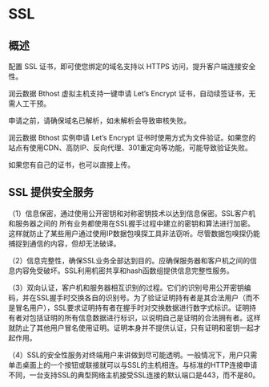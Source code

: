 # SSL

## 概述

配置 SSL 证书，即可使您绑定的域名支持以 HTTPS 访问，提升客户端连接安全性。

润云数据 Bthost 虚拟主机支持一键申请 Let’s Encrypt 证书，自动续签证书，无需人工干预。

申请之前，请确保域名已解析，如未解析会导致审核失败。

润云数据 Bthost 实例申请 Let’s Encrypt 证书时使用方式为文件验证。如果您的站点有使用CDN、高防IP、反向代理、301重定向等功能，可能导致验证失败。

如果您有自己的证书，也可以直接上传。

## SSL 提供安全服务

（1）信息保密，通过使用公开密钥和对称密钥技术以达到信息保密。SSL客户机和服务器之间的
所有业务都使用在SSL握手过程中建立的密钥和算法进行加密。这样就防止了某些用户通过使用IP数据包嗅探工具非法窃听。尽管数据包嗅探仍能捕捉到通信的内容，但却无法破译。

（2）信息完整性，确保SSL业务全部达到目的。应确保服务器和客户机之间的信息内容免受破坏。SSL利用机密共享和hash函数组提供信息完整性服务。

（3）双向认证，客户机和服务器相互识别的过程。它们的识别号用公开密钥编码，并在SSL握手时交换各自的识别号。为了验证证明持有者是其合法用户（而不是冒名用户），SSL要求证明持有者在握手时对交换数据进行数字式标识。证明持有者对包括证明的所有信息数据进行标识，以说明自己是证明的合法拥有者。这样就防止了其他用户冒名使用证明。证明本身并不提供认证，只有证明和密钥一起才起作用。

（4）SSL的安全性服务对终端用户来讲做到尽可能透明。一般情况下，用户只需单击桌面上的一个按钮或联接就可以与SSL的主机相连。与标准的HTTP连接申请不同，一台支持SSL的典型网络主机接受SSL连接的默认端口是443，而不是80。